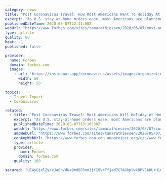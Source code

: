 ```yaml
---
category: news
title: "Post Coronavirus Travel: How Most Americans Want To Holiday At Home"
excerpt: "As U.S. stay-at-home orders ease, most Americans are planning to travel at home and by car in the post-coronavirus era. Tourism experts say domestic travel will boom, due to ongoing international travel bans."
publishedDateTime: 2020-05-07T22:41:00Z
webUrl: "https://www.forbes.com/sites/tamarathiessen/2020/05/07/most-americans-want-to-holiday-at-home/"
type: article
quality: 80
heat: -1
published: false

provider:
  name: Forbes
  domain: forbes.com
  images:
    - url: "https://insideout.app/coronavirus/assets/images/organizations/forbes.com-50x50.jpg"
      width: 50
      height: 50

topics:
  - Travel Impact
  - Coronavirus

related:
  - title: "Post Coronavirus Travel: Most Americans Will Holiday At Home"
    excerpt: "As U.S. stay-at-home orders ease, most Americans are planning to travel at home and by car in the post-coronavirus era. Tourism experts say domestic travel will boom, due to ongoing international travel bans."
    publishedDateTime: 2020-05-07T13:16:00Z
    webUrl: "https://www.forbes.com/sites/tamarathiessen/2020/05/07/coronavirus-travel-americans-holiday-at-home/"
    ampWebUrl: "https://www.forbes.com/sites/tamarathiessen/2020/05/07/coronavirus-travel-americans-holiday-at-home/amp/"
    cdnAmpWebUrl: "https://www-forbes-com.cdn.ampproject.org/c/s/www.forbes.com/sites/tamarathiessen/2020/05/07/coronavirus-travel-americans-holiday-at-home/amp/"
    type: article
    provider:
      name: Forbes
      domain: forbes.com
    quality: 100

secured: "UE4yGjelZy/eJa0h/dNa9mdBF0nn2jYIOVrTfjad7C7A8bplwkBPVEA8U+H1q2vHsNNlemWpLZ9ekHECqe1N0Md3kAk27XLhZFn6qUrmkvlvc3yWOlivi3PolwLtNaAGeECbBnL36YnjXQ3ue4y8OFqmU1S22UZ86HxX69OoACIcGX1MvUaFwG9Pw9OplJKYTdRHRNldsF4v/PTX0p6Rv1P6DdoA4KzwU8CitixDsmPvYvYjnobvxJmb/tUv77Cu9HoR94LGyzWggnxiS6R6hZavV/uWbeOGQuHq3sz90dzVJqWk/NoxoH1wwcky7hU3w7aM1QyQkDAQsq9YIPCLS4tErmiiLuZHIN8Tp9TEdYaRLJ08bI+kK0dSbCZ7OzQAmL+zK1ij2gj3HiOA4iKiy5Bp5PwmoWJGIDCiwjZb+dPVcm7wk/5ulFo9gTm9ccH0zNEwAxPbCoHfLCK53PViSXykgg0YP0SSDtZJvlH7FQ0=;DhJSv8rHrJvLQ37wGePgTw=="
---
```


